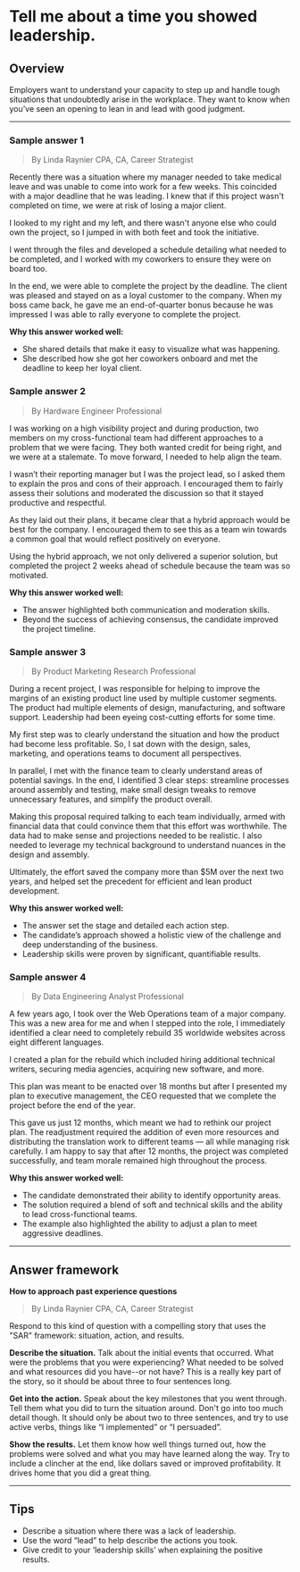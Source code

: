 # Tell me about a time you showed leadership.

## Overview
Employers want to understand your capacity to step up and handle tough situations that undoubtedly arise in the workplace. They want to know when you’ve seen an opening to lean in and lead with good judgment.

---

### Sample answer 1
> By Linda Raynier CPA, CA, Career Strategist

Recently there was a situation where my manager needed to take medical leave and was unable to come into work for a few weeks. This coincided with a major deadline that he was leading. I knew that if this project wasn't completed on time, we were at risk of losing a major client.

I looked to my right and my left, and there wasn't anyone else who could own the project, so I jumped in with both feet and took the initiative.

I went through the files and developed a schedule detailing what needed to be completed, and I worked with my coworkers to ensure they were on board too.

In the end, we were able to complete the project by the deadline. The client was pleased and stayed on as a loyal customer to the company. When my boss came back, he gave me an end-of-quarter bonus because he was impressed I was able to rally everyone to complete the project.

**Why this answer worked well:**

* She shared details that make it easy to visualize what was happening.
* She described how she got her coworkers onboard and met the deadline to keep her loyal client.

### Sample answer 2
> By Hardware Engineer Professional

I was working on a high visibility project and during production, two members on my cross-functional team had different approaches to a problem that we were facing. They both wanted credit for being right, and we were at a stalemate. To move forward, I needed to help align the team.

I wasn’t their reporting manager but I was the project lead, so I asked them to explain the pros and cons of their approach. I encouraged them to fairly assess their solutions and moderated the discussion so that it stayed productive and respectful.

As they laid out their plans, it became clear that a hybrid approach would be best for the company. I encouraged them to see this as a team win towards a common goal that would reflect positively on everyone.

Using the hybrid approach, we not only delivered a superior solution, but completed the project 2 weeks ahead of schedule because the team was so motivated.

**Why this answer worked well:**

* The answer highlighted both communication and moderation skills.
* Beyond the success of achieving consensus, the candidate improved the project timeline.

### Sample answer 3
> By Product Marketing Research Professional

During a recent project, I was responsible for helping to improve the margins of an existing product line used by multiple customer segments. The product had multiple elements of design, manufacturing, and software support. Leadership had been eyeing cost-cutting efforts for some time.

My first step was to clearly understand the situation and how the product had become less profitable. So, I sat down with the design, sales, marketing, and operations teams to document all perspectives.

In parallel, I met with the finance team to clearly understand areas of potential savings. In the end, I identified 3 clear steps: streamline processes around assembly and testing, make small design tweaks to remove unnecessary features, and simplify the product overall.

Making this proposal required talking to each team individually, armed with financial data that could convince them that this effort was worthwhile. The data had to make sense and projections needed to be realistic. I also needed to leverage my technical background to understand nuances in the design and assembly.

Ultimately, the effort saved the company more than $5M over the next two years, and helped set the precedent for efficient and lean product development.

**Why this answer worked well:**

* The answer set the stage and detailed each action step.
* The candidate’s approach showed a holistic view of the challenge and deep understanding of the business.
* Leadership skills were proven by significant, quantifiable results.

### Sample answer 4
> By Data Engineering Analyst Professional

A few years ago, I took over the Web Operations team of a major company. This was a new area for me and when I stepped into the role, I immediately identified a clear need to completely rebuild 35 worldwide websites across eight different languages.

I created a plan for the rebuild which included hiring additional technical writers, securing media agencies, acquiring new software, and more.

This plan was meant to be enacted over 18 months but after I presented my plan to executive management, the CEO requested that we complete the project before the end of the year.

This gave us just 12 months, which meant we had to rethink our project plan. The readjustment required the addition of even more resources and distributing the translation work to different teams — all while managing risk carefully. I am happy to say that after 12 months, the project was completed successfully, and team morale remained high throughout the process.

**Why this answer worked well:**

* The candidate demonstrated their ability to identify opportunity areas.
* The solution required a blend of soft and technical skills and the ability to lead cross-functional teams.
* The example also highlighted the ability to adjust a plan to meet aggressive deadlines.

---

## Answer framework

**How to approach past experience questions**
> By Linda Raynier CPA, CA, Career Strategist

Respond to this kind of question with a compelling story that uses the "SAR" framework: situation, action, and results.

**Describe the situation.** Talk about the initial events that occurred. What were the problems that you were experiencing? What needed to be solved and what resources did you have--or not have? This is a really key part of the story, so it should be about three to four sentences long.

**Get into the action.** Speak about the key milestones that you went through. Tell them what you did to turn the situation around. Don't go into too much detail though. It should only be about two to three sentences, and try to use active verbs, things like “I implemented” or “I persuaded”.

**Show the results.** Let them know how well things turned out, how the problems were solved and what you may have learned along the way. Try to include a clincher at the end, like dollars saved or improved profitability. It drives home that you did a great thing.

---

## Tips

* Describe a situation where there was a lack of leadership.
* Use the word “lead” to help describe the actions you took.
* Give credit to your ‘leadership skills’ when explaining the positive results.

